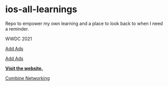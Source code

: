 # ios-all-learnings
Repo to empower my own learning and a place to look back to when I need a reminder.


WWDC 2021


[Add Ads](https://github.com/CongL3/ios-all-learnings/blob/main/AddAds.md) 

[Add Ads](AddAds.md)



[**Visit the website.**](https://github.com/CongL3/ios-all-learnings/blob/main/AddAds.md )


[Combine Networking](Learnings/Combine/CombineNetworking.md)